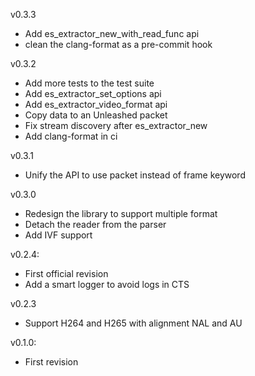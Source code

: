 v0.3.3
  - Add es_extractor_new_with_read_func api
  - clean the clang-format as a pre-commit hook

v0.3.2
  - Add more tests to the test suite
  - Add es_extractor_set_options api
  - Add es_extractor_video_format api
  - Copy data to an Unleashed packet
  - Fix stream discovery after es_extractor_new
  - Add clang-format in ci

v0.3.1
 - Unify the API to use packet instead of frame keyword

v0.3.0
 - Redesign the library to support multiple format
 - Detach the reader from the parser
 - Add IVF support

v0.2.4:
 - First official revision
 - Add a smart logger to avoid logs in CTS

v0.2.3
 - Support H264 and H265 with alignment NAL and AU

v0.1.0:
 - First revision
